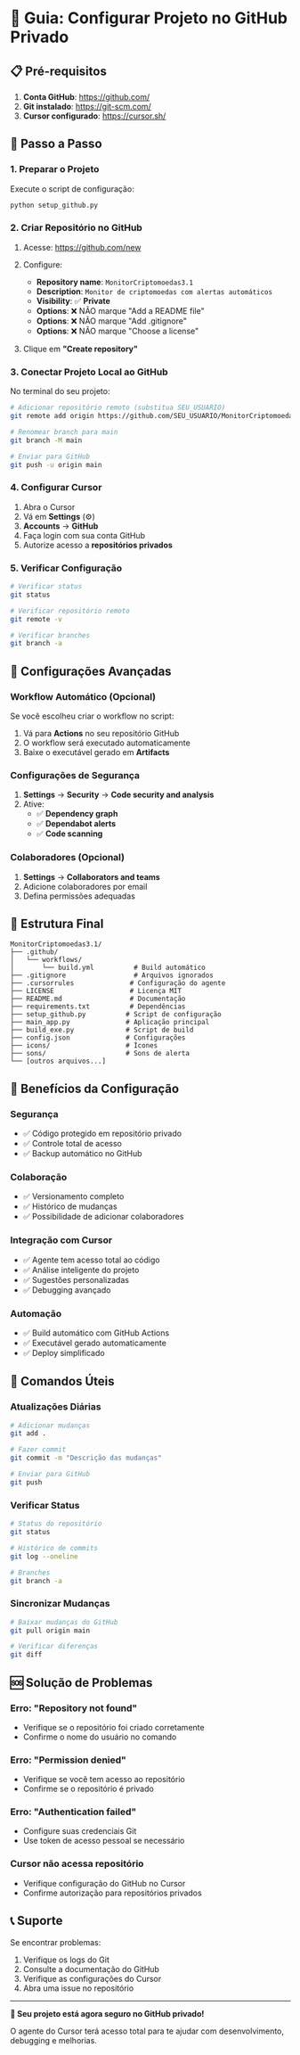 # 🚀 Guia: Configurar Projeto no GitHub Privado

## 📋 Pré-requisitos

1. **Conta GitHub**: https://github.com/
2. **Git instalado**: https://git-scm.com/
3. **Cursor configurado**: https://cursor.sh/

## 🎯 Passo a Passo

### 1. **Preparar o Projeto**

Execute o script de configuração:
```bash
python setup_github.py
```

### 2. **Criar Repositório no GitHub**

1. Acesse: https://github.com/new
2. Configure:
   - **Repository name**: `MonitorCriptomoedas3.1`
   - **Description**: `Monitor de criptomoedas com alertas automáticos`
   - **Visibility**: ✅ **Private**
   - **Options**: ❌ NÃO marque "Add a README file"
   - **Options**: ❌ NÃO marque "Add .gitignore"
   - **Options**: ❌ NÃO marque "Choose a license"

3. Clique em **"Create repository"**

### 3. **Conectar Projeto Local ao GitHub**

No terminal do seu projeto:
```bash
# Adicionar repositório remoto (substitua SEU_USUARIO)
git remote add origin https://github.com/SEU_USUARIO/MonitorCriptomoedas3.1.git

# Renomear branch para main
git branch -M main

# Enviar para GitHub
git push -u origin main
```

### 4. **Configurar Cursor**

1. Abra o Cursor
2. Vá em **Settings** (⚙️)
3. **Accounts** → **GitHub**
4. Faça login com sua conta GitHub
5. Autorize acesso a **repositórios privados**

### 5. **Verificar Configuração**

```bash
# Verificar status
git status

# Verificar repositório remoto
git remote -v

# Verificar branches
git branch -a
```

## 🔧 Configurações Avançadas

### **Workflow Automático (Opcional)**

Se você escolheu criar o workflow no script:
1. Vá para **Actions** no seu repositório GitHub
2. O workflow será executado automaticamente
3. Baixe o executável gerado em **Artifacts**

### **Configurações de Segurança**

1. **Settings** → **Security** → **Code security and analysis**
2. Ative:
   - ✅ **Dependency graph**
   - ✅ **Dependabot alerts**
   - ✅ **Code scanning**

### **Colaboradores (Opcional)**

1. **Settings** → **Collaborators and teams**
2. Adicione colaboradores por email
3. Defina permissões adequadas

## 📁 Estrutura Final

```
MonitorCriptomoedas3.1/
├── .github/
│   └── workflows/
│       └── build.yml          # Build automático
├── .gitignore                 # Arquivos ignorados
├── .cursorrules              # Configuração do agente
├── LICENSE                   # Licença MIT
├── README.md                 # Documentação
├── requirements.txt          # Dependências
├── setup_github.py          # Script de configuração
├── main_app.py              # Aplicação principal
├── build_exe.py             # Script de build
├── config.json              # Configurações
├── icons/                   # Ícones
├── sons/                    # Sons de alerta
└── [outros arquivos...]
```

## 🎉 Benefícios da Configuração

### **Segurança**
- ✅ Código protegido em repositório privado
- ✅ Controle total de acesso
- ✅ Backup automático no GitHub

### **Colaboração**
- ✅ Versionamento completo
- ✅ Histórico de mudanças
- ✅ Possibilidade de adicionar colaboradores

### **Integração com Cursor**
- ✅ Agente tem acesso total ao código
- ✅ Análise inteligente do projeto
- ✅ Sugestões personalizadas
- ✅ Debugging avançado

### **Automação**
- ✅ Build automático com GitHub Actions
- ✅ Executável gerado automaticamente
- ✅ Deploy simplificado

## 🔄 Comandos Úteis

### **Atualizações Diárias**
```bash
# Adicionar mudanças
git add .

# Fazer commit
git commit -m "Descrição das mudanças"

# Enviar para GitHub
git push
```

### **Verificar Status**
```bash
# Status do repositório
git status

# Histórico de commits
git log --oneline

# Branches
git branch -a
```

### **Sincronizar Mudanças**
```bash
# Baixar mudanças do GitHub
git pull origin main

# Verificar diferenças
git diff
```

## 🆘 Solução de Problemas

### **Erro: "Repository not found"**
- Verifique se o repositório foi criado corretamente
- Confirme o nome do usuário no comando

### **Erro: "Permission denied"**
- Verifique se você tem acesso ao repositório
- Confirme se o repositório é privado

### **Erro: "Authentication failed"**
- Configure suas credenciais Git
- Use token de acesso pessoal se necessário

### **Cursor não acessa repositório**
- Verifique configuração do GitHub no Cursor
- Confirme autorização para repositórios privados

## 📞 Suporte

Se encontrar problemas:
1. Verifique os logs do Git
2. Consulte a documentação do GitHub
3. Verifique as configurações do Cursor
4. Abra uma issue no repositório

---

**🎉 Seu projeto está agora seguro no GitHub privado!**

O agente do Cursor terá acesso total para te ajudar com desenvolvimento, debugging e melhorias. 